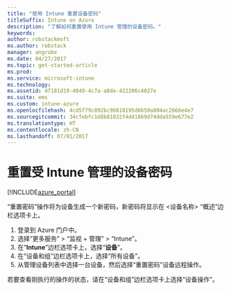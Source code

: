 ```yaml
---
title: "使用 Intune 重置设备密码"
titleSuffix: Intune on Azure
description: "了解如何重置使用 Intune 管理的设备密码。"
keywords: 
author: robstackmsft
ms.author: robstack
manager: angrobe
ms.date: 04/27/2017
ms.topic: get-started-article
ms.prod: 
ms.service: microsoft-intune
ms.technology: 
ms.assetid: 47181d19-4049-4c7a-a8de-422206c4027e
ms.suite: ems
ms.custom: intune-azure
ms.openlocfilehash: 4cd5f79c892bc96818195d6b50a804ac2666e4e7
ms.sourcegitcommit: 34cfebfc1d8b81032f4d41869d74dda559e677e2
ms.translationtype: HT
ms.contentlocale: zh-CN
ms.lasthandoff: 07/01/2017
---
```

# <a name="reset-the-passcode-on-intune-managed-devices"></a>重置受 Intune 管理的设备密码


[!INCLUDE[azure_portal](./includes/azure_portal.md)]

“重置密码”操作将为设备生成一个新密码，新密码将显示在 <设备名称> “概述”边栏选项卡上。

1. 登录到 Azure 门户中。
2. 选择“更多服务” > “监视 + 管理” > “Intune”。
3. 在“**Intune**”边栏选项卡上，选择“**设备**”。
4. 在“设备和组”边栏选项卡上，选择“所有设备”。
5. 从管理设备列表中选择一台设备，然后选择“重置密码”设备远程操作。

若要查看刚执行的操作的状态，请在“设备和组”边栏选项卡上选择“设备操作”。
